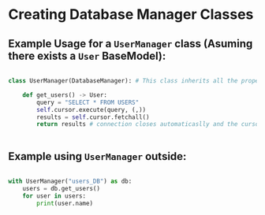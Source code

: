 # Creating Database Manager Classes

## Example Usage for a `UserManager` class (Asuming there exists a `User` BaseModel):
```python

class UserManager(DatabaseManager): # This class inherits all the properties from DatabaseManager (i.e. cursor, conn, etc)

    def get_users() -> User:
        query = "SELECT * FROM USERS"
        self.cursor.execute(query, (,))
        results = self.cursor.fetchall()
        return results # connection closes automaticaslly and the cursor does the same
    

```

## Example using `UserManager` outside:

```python

with UserManager("users_DB") as db:
    users = db.get_users()
    for user in users:
        print(user.name)
        
```